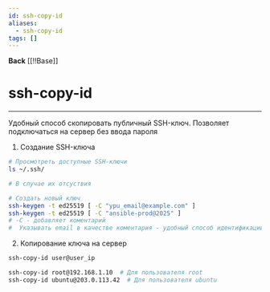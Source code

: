 ```yaml
---
id: ssh-copy-id
aliases:
  - ssh-copy-id
tags: []
---
```

**Back**
    [[!!Base]]

# ssh-copy-id
---
Удобный способ скопировать публичный SSH-ключ.
Позволяет подключаться на сервер без ввода пароля

1. Создание SSH-ключа
```bash
# Просмотреть доступные SSH-ключи
ls ~/.ssh/

# В случае их отсуствия

# Создать новый ключ
ssh-keygen -t ed25519 [ -C "ypu_email@example.com" ]
ssh-keygen -t ed25519 [ -C "ansible-prod@2025" ]
# -C - добавляет коментарий
#  Указывать email в качестве коментария - удобный способ идентификации
```

2. Копирование ключа на сервер
```bash
ssh-copy-id user@user_ip

ssh-copy-id root@192.168.1.10  # Для пользователя root
ssh-copy-id ubuntu@203.0.113.42  # Для пользователя ubuntu
```
